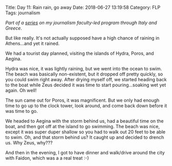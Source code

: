 Title: Day 11: Rain rain, go away
Date: 2018-06-27 13:19:58
Category: FLP
Tags: journalism

_Part of a [series](https://blog.legoktm.com/category/flp.html) on my journalism
 faculty-led program through Italy and Greece._

But like really. It's not actually supposed have a high chance of raining in Athens...and yet it rained.

We had a tourist day planned, visiting the islands of Hydra, Poros, and Aegina.

Hydra was nice, it was lightly raining, but we went into the ocean to swim. The beach was basically non-existent, but it dropped off pretty quickly, so you could swim right away. After drying myself off, we started heading back to the boat while Zeus decided it was time to start pouring...soaking wet yet again. Oh well!

The sun came out for Poros, it was magnificent. But we only had enough time to go up to the clock tower, look around, and come back down before it was time to go.

We headed to Aegina with the storm behind us, had a beautiful time on the boat, and then got off at the island to go swimming. The beach was nice, except it was super duper shallow so you had to walk out 20 feet to be able to swim. Oh, and that storm behind us? It caught up and decided to drench us. Why Zeus, why???

And then in the evening, I got to have dinner and walk/drive around the city with Faidon, which was a a real treat :-)


